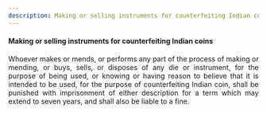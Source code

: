 ```yaml
---
description: Making or selling instruments for counterfeiting Indian coins
---
```


#### Making or selling instruments for counterfeiting Indian coins
<div style="text-align: justify">

Whoever makes or mends, or performs any part of the process of making or mending, or buys, sells, or disposes of any die or instrument, for the purpose of being used, or knowing or having reason to believe that it is intended to be used, for the purpose of counterfeiting Indian coin, shall be punished with imprisonment of either description for a term which may extend to seven years, and shall also be liable to a fine.

</div>
